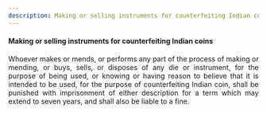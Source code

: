 ```yaml
---
description: Making or selling instruments for counterfeiting Indian coins
---
```


#### Making or selling instruments for counterfeiting Indian coins
<div style="text-align: justify">

Whoever makes or mends, or performs any part of the process of making or mending, or buys, sells, or disposes of any die or instrument, for the purpose of being used, or knowing or having reason to believe that it is intended to be used, for the purpose of counterfeiting Indian coin, shall be punished with imprisonment of either description for a term which may extend to seven years, and shall also be liable to a fine.

</div>
